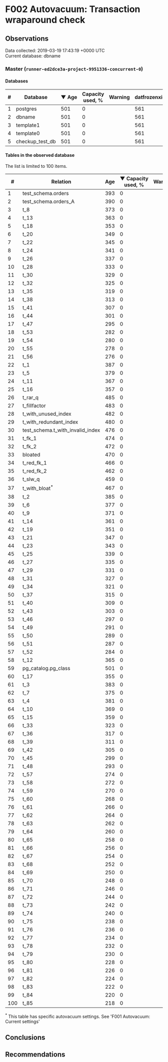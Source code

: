 # F002 Autovacuum: Transaction wraparound check #

## Observations ##
Data collected: 2019-03-19 17:43:19 +0000 UTC  
Current database: dbname  



### Master (`runner-ed2dce3a-project-9951336-concurrent-0`) ###

#### Databases ####
  

\# | Database | &#9660;&nbsp;Age | Capacity used, % | Warning | datfrozenxid
--|--------|-----|------------------|---------|--------------
1 |postgres |501 |0 |  |561
2 |dbname |501 |0 |  |561
3 |template1 |501 |0 |  |561
4 |template0 |501 |0 |  |561
5 |checkup_test_db |501 |0 |  |561



#### Tables in the observed database ####
The list is limited to 100 items.  

\# | Relation | Age | &#9660;&nbsp;Capacity used, % | Warning |rel_relfrozenxid | toast_relfrozenxid 
---|-------|-----|------------------|---------|-----------------|--------------------
1 |test_schema.orders |393 |0 |  |669 |0 |
2 |test_schema.orders_A |390 |0 |  |672 |0 |
3 |t_8 |373 |0 |  |689 |0 |
4 |t_13 |363 |0 |  |699 |0 |
5 |t_18 |353 |0 |  |709 |0 |
6 |t_20 |349 |0 |  |713 |0 |
7 |t_22 |345 |0 |  |717 |0 |
8 |t_24 |341 |0 |  |721 |0 |
9 |t_26 |337 |0 |  |725 |0 |
10 |t_28 |333 |0 |  |729 |0 |
11 |t_30 |329 |0 |  |733 |0 |
12 |t_32 |325 |0 |  |737 |0 |
13 |t_35 |319 |0 |  |743 |0 |
14 |t_38 |313 |0 |  |749 |0 |
15 |t_41 |307 |0 |  |755 |0 |
16 |t_44 |301 |0 |  |761 |0 |
17 |t_47 |295 |0 |  |767 |0 |
18 |t_53 |282 |0 |  |780 |0 |
19 |t_54 |280 |0 |  |782 |0 |
20 |t_55 |278 |0 |  |784 |0 |
21 |t_56 |276 |0 |  |786 |0 |
22 |t_1 |387 |0 |  |675 |0 |
23 |t_5 |379 |0 |  |683 |0 |
24 |t_11 |367 |0 |  |695 |0 |
25 |t_16 |357 |0 |  |705 |0 |
26 |t_rar_q |485 |0 |  |577 |0 |
27 |t_fillfactor |483 |0 |  |579 |0 |
28 |t_with_unused_index |482 |0 |  |580 |0 |
29 |t_with_redundant_index |480 |0 |  |582 |0 |
30 |test_schema.t_with_invalid_index |476 |0 |  |586 |0 |
31 |t_fk_1 |474 |0 |  |588 |0 |
32 |t_fk_2 |472 |0 |  |590 |0 |
33 |bloated |470 |0 |  |592 |0 |
34 |t_red_fk_1 |466 |0 |  |596 |0 |
35 |t_red_fk_2 |462 |0 |  |600 |0 |
36 |t_slw_q |459 |0 |  |603 |0 |
37 |t_with_bloat<sup>*</sup> |467 |0 |  |595 |0 |
38 |t_2 |385 |0 |  |677 |0 |
39 |t_6 |377 |0 |  |685 |0 |
40 |t_9 |371 |0 |  |691 |0 |
41 |t_14 |361 |0 |  |701 |0 |
42 |t_19 |351 |0 |  |711 |0 |
43 |t_21 |347 |0 |  |715 |0 |
44 |t_23 |343 |0 |  |719 |0 |
45 |t_25 |339 |0 |  |723 |0 |
46 |t_27 |335 |0 |  |727 |0 |
47 |t_29 |331 |0 |  |731 |0 |
48 |t_31 |327 |0 |  |735 |0 |
49 |t_34 |321 |0 |  |741 |0 |
50 |t_37 |315 |0 |  |747 |0 |
51 |t_40 |309 |0 |  |753 |0 |
52 |t_43 |303 |0 |  |759 |0 |
53 |t_46 |297 |0 |  |765 |0 |
54 |t_49 |291 |0 |  |771 |0 |
55 |t_50 |289 |0 |  |773 |0 |
56 |t_51 |287 |0 |  |775 |0 |
57 |t_52 |284 |0 |  |778 |0 |
58 |t_12 |365 |0 |  |697 |0 |
59 |pg_catalog.pg_class |501 |0 |  |561 |0 |
60 |t_17 |355 |0 |  |707 |0 |
61 |t_3 |383 |0 |  |679 |0 |
62 |t_7 |375 |0 |  |687 |0 |
63 |t_4 |381 |0 |  |681 |0 |
64 |t_10 |369 |0 |  |693 |0 |
65 |t_15 |359 |0 |  |703 |0 |
66 |t_33 |323 |0 |  |739 |0 |
67 |t_36 |317 |0 |  |745 |0 |
68 |t_39 |311 |0 |  |751 |0 |
69 |t_42 |305 |0 |  |757 |0 |
70 |t_45 |299 |0 |  |763 |0 |
71 |t_48 |293 |0 |  |769 |0 |
72 |t_57 |274 |0 |  |788 |0 |
73 |t_58 |272 |0 |  |790 |0 |
74 |t_59 |270 |0 |  |792 |0 |
75 |t_60 |268 |0 |  |794 |0 |
76 |t_61 |266 |0 |  |796 |0 |
77 |t_62 |264 |0 |  |798 |0 |
78 |t_63 |262 |0 |  |800 |0 |
79 |t_64 |260 |0 |  |802 |0 |
80 |t_65 |258 |0 |  |804 |0 |
81 |t_66 |256 |0 |  |806 |0 |
82 |t_67 |254 |0 |  |808 |0 |
83 |t_68 |252 |0 |  |810 |0 |
84 |t_69 |250 |0 |  |812 |0 |
85 |t_70 |248 |0 |  |814 |0 |
86 |t_71 |246 |0 |  |816 |0 |
87 |t_72 |244 |0 |  |818 |0 |
88 |t_73 |242 |0 |  |820 |0 |
89 |t_74 |240 |0 |  |822 |0 |
90 |t_75 |238 |0 |  |824 |0 |
91 |t_76 |236 |0 |  |826 |0 |
92 |t_77 |234 |0 |  |828 |0 |
93 |t_78 |232 |0 |  |830 |0 |
94 |t_79 |230 |0 |  |832 |0 |
95 |t_80 |228 |0 |  |834 |0 |
96 |t_81 |226 |0 |  |836 |0 |
97 |t_82 |224 |0 |  |838 |0 |
98 |t_83 |222 |0 |  |840 |0 |
99 |t_84 |220 |0 |  |842 |0 |
100 |t_85 |218 |0 |  |844 |0 |


<sup>*</sup> This table has specific autovacuum settings. See 'F001 Autovacuum: Current settings'


## Conclusions ##


## Recommendations ##

